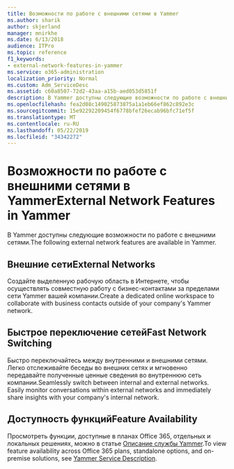 ```yaml
---
title: Возможности по работе с внешними сетями в Yammer
ms.author: sharik
author: skjerland
manager: mnirkhe
ms.date: 6/13/2018
audience: ITPro
ms.topic: reference
f1_keywords:
- external-network-features-in-yammer
ms.service: o365-administration
localization_priority: Normal
ms.custom: Adm_ServiceDesc
ms.assetid: c60a8507-72d2-43aa-a15b-aed053d5851f
description: В Yammer доступны следующие возможности по работе с внешними сетями.
ms.openlocfilehash: fea2d08c149025873875a1a1eb66ef862c892e3c
ms.sourcegitcommit: 15e92292209454f6778bfef26ecab96bfc71ef5f
ms.translationtype: MT
ms.contentlocale: ru-RU
ms.lasthandoff: 05/22/2019
ms.locfileid: "34342272"
---
```

# <a name="external-network-features-in-yammer"></a><span data-ttu-id="468ff-103">Возможности по работе с внешними сетями в Yammer</span><span class="sxs-lookup"><span data-stu-id="468ff-103">External Network Features in Yammer</span></span>

<span data-ttu-id="468ff-104">В Yammer доступны следующие возможности по работе с внешними сетями.</span><span class="sxs-lookup"><span data-stu-id="468ff-104">The following external network features are available in Yammer.</span></span>
  
## <a name="external-networks"></a><span data-ttu-id="468ff-105">Внешние сети</span><span class="sxs-lookup"><span data-stu-id="468ff-105">External Networks</span></span>
<span data-ttu-id="468ff-106"><a name="bkmk_ExternalNetworks"> </a></span><span class="sxs-lookup"><span data-stu-id="468ff-106"></span></span>

<span data-ttu-id="468ff-107">Создайте выделенную рабочую область в Интернете, чтобы осуществлять совместную работу с бизнес-контактами за пределами сети Yammer вашей компании.</span><span class="sxs-lookup"><span data-stu-id="468ff-107">Create a dedicated online workspace to collaborate with business contacts outside of your company's Yammer network.</span></span>
  
## <a name="fast-network-switching"></a><span data-ttu-id="468ff-108">Быстрое переключение сетей</span><span class="sxs-lookup"><span data-stu-id="468ff-108">Fast Network Switching</span></span>
<span data-ttu-id="468ff-109"><a name="bkmk_FastNetworkSwitching"> </a></span><span class="sxs-lookup"><span data-stu-id="468ff-109"></span></span>

<span data-ttu-id="468ff-p101">Быстро переключайтесь между внутренними и внешними сетями. Легко отслеживайте беседы во внешних сетях и мгновенно передавайте полученные ценные сведения во внутреннюю сеть компании.</span><span class="sxs-lookup"><span data-stu-id="468ff-p101">Seamlessly switch between internal and external networks. Easily monitor conversations within external networks and immediately share insights with your company's internal network.</span></span>
  
## <a name="feature-availability"></a><span data-ttu-id="468ff-112">Доступность функций</span><span class="sxs-lookup"><span data-stu-id="468ff-112">Feature Availability</span></span>
<span data-ttu-id="468ff-113"><a name="bkmk_FastNetworkSwitching"> </a></span><span class="sxs-lookup"><span data-stu-id="468ff-113"></span></span>

<span data-ttu-id="468ff-114">Просмотреть функции, доступные в планах Office 365, отдельных и локальных решениях, можно в статье [Описание службы Yammer](yammer-service-description.md).</span><span class="sxs-lookup"><span data-stu-id="468ff-114">To view feature availability across Office 365 plans, standalone options, and on-premise solutions, see [Yammer Service Description](yammer-service-description.md).</span></span>